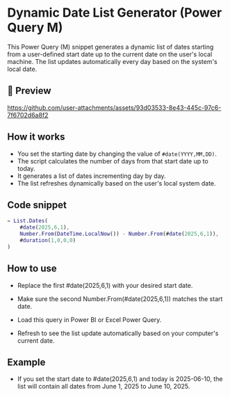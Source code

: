 # Dynamic Date List Generator (Power Query M)

This Power Query (M) snippet generates a dynamic list of dates starting from a user-defined start date up to the current date on the user's local machine. The list updates automatically every day based on the system's local date.

## 📸 Preview



https://github.com/user-attachments/assets/93d03533-8e43-445c-97c6-7f6702d6a8f2



## How it works

- You set the starting date by changing the value of `#date(YYYY,MM,DD)`.
- The script calculates the number of days from that start date up to today.
- It generates a list of dates incrementing day by day.
- The list refreshes dynamically based on the user's local system date.

## Code snippet

```m
= List.Dates(
    #date(2025,6,1),
    Number.From(DateTime.LocalNow()) - Number.From(#date(2025,6,1)),
    #duration(1,0,0,0)
)
````
## How to use

- Replace the first #date(2025,6,1) with your desired start date.

- Make sure the second Number.From(#date(2025,6,1)) matches the start date.

- Load this query in Power BI or Excel Power Query.

- Refresh to see the list update automatically based on your computer's current date.

## Example
- If you set the start date to #date(2025,6,1) and today is 2025-06-10, the list will contain all dates from June 1, 2025 to June 10, 2025.



